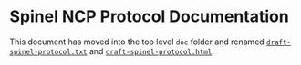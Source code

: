 Spinel NCP Protocol Documentation
=================================

This document has moved into the top level `doc` folder and renamed
[`draft-spinel-protocol.txt`](../../doc/draft-spinel-protocol.txt)
and [`draft-spinel-protocol.html`](../../doc/draft-spinel-protocol.html).

